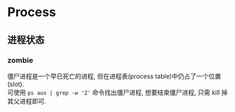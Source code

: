 # Process

## 进程状态
### zombie
僵尸进程是一个早已死亡的进程, 但在进程表(process table)中仍占了一个位置(slot).   
可使用 `ps aux | grep -w 'Z'` 命令找出僵尸进程, 想要结束僵尸进程, 只需 kill 掉其父进程即可.    
